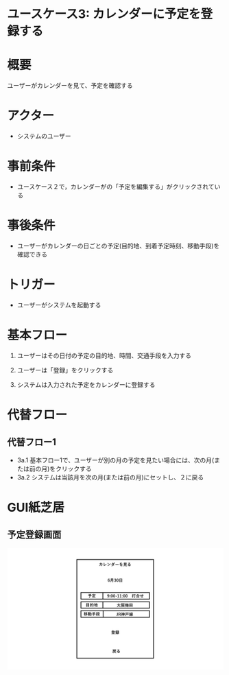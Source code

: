 # ユースケース3: カレンダーに予定を登録する

# 概要

ユーザーがカレンダーを見て、予定を確認する

# アクター

- システムのユーザー

# 事前条件

- ユースケース２で，カレンダーがの「予定を編集する」がクリックされている

# 事後条件

- ユーザーがカレンダーの日ごとの予定(目的地、到着予定時刻、移動手段)を確認できる

# トリガー

- ユーザーがシステムを起動する

# 基本フロー

1. ユーザーはその日付の予定の目的地、時間、交通手段を入力する

2. ユーザーは「登録」をクリックする

3. システムは入力された予定をカレンダーに登録する


# 代替フロー

## 代替フロー1
- 3a.1 基本フロー1で、ユーザーが別の月の予定を見たい場合には、次の月(または前の月)をクリックする
- 3a.2 システムは当該月を次の月(または前の月)にセットし、２に戻る

# GUI紙芝居

## 予定登録画面

![予定登録画面](pics/use_case3.jpg)